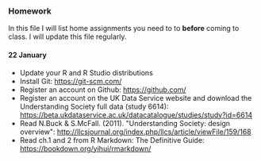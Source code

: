 ### Homework

In this file I will list home assignments you need to to **before** coming to class. I will update this file regularly.

#### 22 January

- Update your R and R Studio distributions
- Install Git: https://git-scm.com/
- Register an account on Github: https://github.com/
- Register an account on the UK Data Service website and download the Understanding Society full data (study 6614): https://beta.ukdataservice.ac.uk/datacatalogue/studies/study?id=6614
- Read N.Buck \& S.McFall. (2011). "Understanding Society: design overview": http://llcsjournal.org/index.php/llcs/article/viewFile/159/168
- Read ch.1 and 2 from R Markdown: The Definitive Guide: https://bookdown.org/yihui/rmarkdown/
